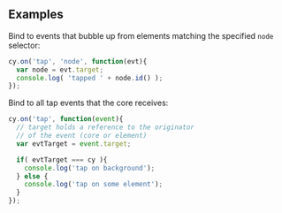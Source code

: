 ## Examples

Bind to events that bubble up from elements matching the specified `node` selector:
```js
cy.on('tap', 'node', function(evt){
  var node = evt.target;
  console.log( 'tapped ' + node.id() );
});
```

Bind to all tap events that the core receives:

```js
cy.on('tap', function(event){
  // target holds a reference to the originator
  // of the event (core or element)
  var evtTarget = event.target;

  if( evtTarget === cy ){
  	console.log('tap on background');
  } else {
    console.log('tap on some element');
  }
});
```
